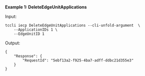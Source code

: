 **Example 1: DeleteEdgeUnitApplications**



Input: 

```
tccli iecp DeleteEdgeUnitApplications --cli-unfold-argument  \
    --ApplicationIDs 1 \
    --EdgeUnitID 1
```

Output: 
```
{
    "Response": {
        "RequestId": "5ebf13a2-f925-4ba7-adff-ddbc21d355e3"
    }
}
```

